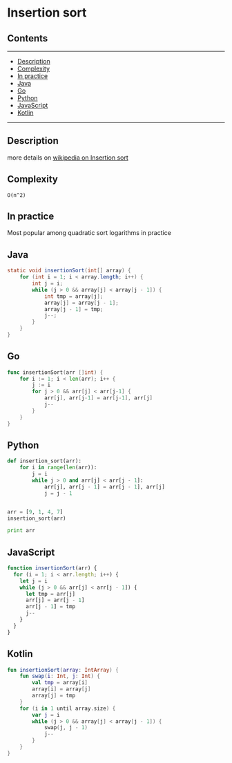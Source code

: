 # Insertion sort

## Contents

---

- [Description](#description)
- [Complexity](#complexity)
- [In practice](#practice)
- [Java](#java)
- [Go](#go)
- [Python](#python)
- [JavaScript](#javascript)
- [Kotlin](#kotlin)

---

<div id="description"/>

## Description
more details on [wikipedia on Insertion sort](https://en.wikipedia.org/wiki/Insertion_sort)


<div id="complexity"/>


## Complexity
`O(n^2)`
 


<div id="practice"/>


## In practice
Most popular among quadratic sort logarithms in practice



<div id="java"/>

## Java
```java
static void insertionSort(int[] array) {
    for (int i = 1; i < array.length; i++) {
        int j = i;
        while (j > 0 && array[j] < array[j - 1]) {
            int tmp = array[j];
            array[j] = array[j - 1];
            array[j - 1] = tmp;
            j--;
        }
    }
}
```



<div id="go"/>

## Go
```go
func insertionSort(arr []int) {
	for i := 1; i < len(arr); i++ {
		j := i
		for j > 0 && arr[j] < arr[j-1] {
			arr[j], arr[j-1] = arr[j-1], arr[j]
			j--
		}
	}
}
```



<div id="python"/>

## Python
```python
def insertion_sort(arr):
    for i in range(len(arr)):
        j = i
        while j > 0 and arr[j] < arr[j - 1]:
            arr[j], arr[j - 1] = arr[j - 1], arr[j]
            j = j - 1


arr = [9, 1, 4, 7]
insertion_sort(arr)

print arr
```


<div id="javascript"/>

## JavaScript
```javascript
function insertionSort(arr) {
  for (i = 1; i < arr.length; i++) {
    let j = i
    while (j > 0 && arr[j] < arr[j - 1]) {
      let tmp = arr[j]
      arr[j] = arr[j - 1]
      arr[j - 1] = tmp
      j--
    }
  }
}
```


<div id="kotlin"/>

## Kotlin
```kotlin
fun insertionSort(array: IntArray) {
    fun swap(i: Int, j: Int) {
        val tmp = array[i]
        array[i] = array[j]
        array[j] = tmp
    }
    for (i in 1 until array.size) {
        var j = i
        while (j > 0 && array[j] < array[j - 1]) {
            swap(j, j - 1)
            j--
        }
    }
}
```